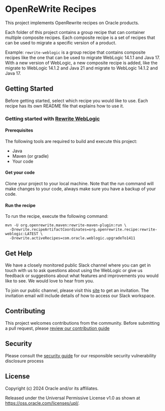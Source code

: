 # OpenReWrite Recipes

This project implements OpenRewrite recipes on Oracle products.

Each folder of this project contains a group recipe that can container multiple composite recipes. Each composite recipe is a set of recipes that can be used to migrate a specific version of a product.

Example: `rewrite-weblogic` is a group recipe that contains composite recipes like the one that can be used to migrate WebLogic 14.1.1 and Java 17. With a new version of WebLogic, a new composite recipe is added, like the migrate to WebLogic 14.1.2 and Java 21 and migrate to WebLogic 14.1.2 and Java 17.

## Getting Started

Before getting started, select which recipe you would like to use. Each recipe has its own README file that explains how to use it.

### Getting started with [Rewrite WebLogic](rewrite-weblogic/README.md)

#### Prerequisites

The following tools are required to build and execute this project:

- Java
- Maven (or gradle)
- Your code

#### Get your code

Clone your project to your local machine. Note that the run command will make changes to your code, always make sure you have a backup of your code.

#### Run the recipe

To run the recipe, execute the following command:

```shell
mvn -U org.openrewrite.maven:rewrite-maven-plugin:run \
  -Drewrite.recipeArtifactCoordinates=org.openrewrite.recipe:rewrite-weblogic:LATEST \
  -Drewrite.activeRecipes=com.oracle.weblogic.upgradeTo1411
```

## Get Help

We have a closely monitored public Slack channel where you can get in touch with us to ask questions about using the WebLogic or give us feedback or suggestions about what features and improvements you would like to see.
We would love to hear from you.

To join our public channel, please visit this [site](https://weblogic-slack-inviter.herokuapp.com/) to get an invitation. The invitation email will include details of how to access our Slack workspace.

## Contributing

This project welcomes contributions from the community. Before submitting a pull request, please [review our contribution guide](./CONTRIBUTING.md)

## Security

Please consult the [security guide](./SECURITY.md) for our responsible security vulnerability disclosure process

## License

Copyright (c) 2024 Oracle and/or its affiliates.

Released under the Universal Permissive License v1.0 as shown at
<https://oss.oracle.com/licenses/upl/>.
